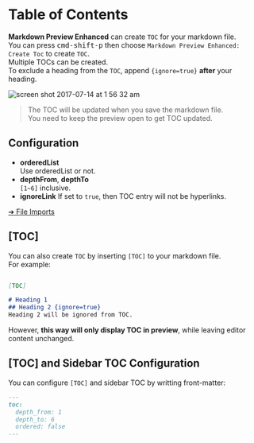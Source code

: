 # Table of Contents
**Markdown Preview Enhanced** can create `TOC` for your markdown file.   
You can press <kbd>cmd-shift-p</kbd> then choose `Markdown Preview Enhanced: Create Toc` to create `TOC`.  
Multiple TOCs can be created.  
To exclude a heading from the `TOC`, append `{ignore=true}` **after** your heading.  

![screen shot 2017-07-14 at 1 56 32 am](https://user-images.githubusercontent.com/1908863/28201657-abf1ac78-6837-11e7-9a08-e785df68e19b.png)

> The TOC will be updated when you save the markdown file.  
> You need to keep the preview open to get TOC updated.  

## Configuration  
* **orderedList**  
Use orderedList or not.  
* **depthFrom**, **depthTo**  
`[1~6]` inclusive.   
* **ignoreLink**
If set to `true`, then TOC entry will not be hyperlinks.     

[➔ File Imports](file-imports.md)

## [TOC]  
You can also create `TOC` by inserting `[TOC]` to your markdown file.  
For example:  
```markdown  

[TOC]  

# Heading 1
## Heading 2 {ignore=true}
Heading 2 will be ignored from TOC.  
```
However, **this way will only display TOC in preview**, while leaving editor content unchanged.  

## [TOC] and Sidebar TOC Configuration
You can configure `[TOC]` and sidebar TOC by writting front-matter:  

```markdown
---
toc:
  depth_from: 1
  depth_to: 6
  ordered: false
---
```
